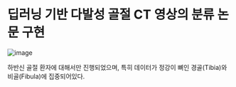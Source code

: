 # 딥러닝 기반 다발성 골절 CT 영상의 분류 논문 구현

![image](https://user-images.githubusercontent.com/26565404/120285120-ec2cc600-c2f7-11eb-9add-298e1b79dfed.png)

하반신 골절 환자에 대해서만 진행되었으며, 특히 데이터가 정강이 뼈인 경골(Tibia)와 비골(Fibula)에 집중되어있다.


